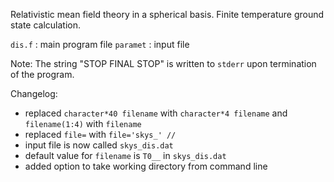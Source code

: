Relativistic mean field theory in a spherical basis. Finite temperature ground state calculation.

`dis.f` : main program file
`paramet` : input file

Note: The string "STOP  FINAL STOP" is written to `stderr` upon termination of the program.

Changelog:
- replaced `character*40 filename` with `character*4 filename` and `filename(1:4)` with `filename`
- replaced `file=` with `file='skys_' // `
- input file is now called `skys_dis.dat`
- default value for `filename` is `T0__` in `skys_dis.dat`
- added option to take working directory from command line

